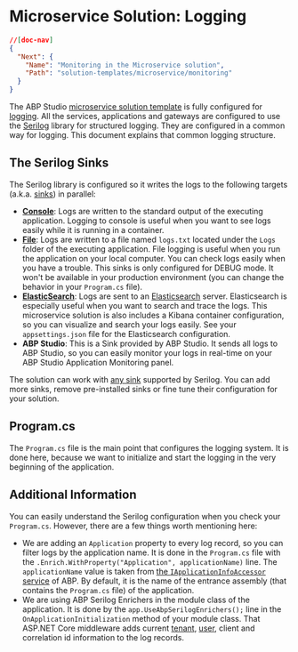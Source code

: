 # Microservice Solution: Logging

````json
//[doc-nav]
{
  "Next": {
    "Name": "Monitoring in the Microservice solution",
    "Path": "solution-templates/microservice/monitoring"
  }
}
````

The ABP Studio [microservice solution template](index.md) is fully configured for [logging](../../framework/fundamentals/logging.md). All the services, applications and gateways are configured to use the [Serilog](https://serilog.net/) library for structured logging. They are configured in a common way for logging. This document explains that common logging structure.

## The Serilog Sinks

The Serilog library is configured so it writes the logs to the following targets (a.k.a. [sinks](https://github.com/serilog/serilog/wiki/Provided-Sinks)) in parallel:

* **[Console](https://github.com/serilog/serilog-sinks-console)**: Logs are written to the standard output of the executing application. Logging to console is useful when you want to see logs easily while it is running in a container.
* **[File](https://github.com/serilog/serilog-sinks-file)**: Logs are written to a file named `logs.txt` located under the `Logs` folder of the executing application. File logging is useful when you run the application on your local computer. You can check logs easily when you have a trouble. This sinks is only configured for DEBUG mode. It won't be available in your production environment (you can change the behavior in your `Program.cs` file).
* **[ElasticSearch](https://github.com/serilog-contrib/serilog-sinks-elasticsearch)**: Logs are sent to an [Elasticsearch](https://www.elastic.co/) server. Elasticsearch is especially useful when you want to search and trace the logs. This microservice solution is also includes a Kibana container configuration, so you can visualize and search your logs easily. See your `appsettings.json` file for the Elasticsearch configuration.
* **ABP Studio**: This is a Sink provided by ABP Studio. It sends all logs to ABP Studio, so you can easily monitor your logs in real-time on your ABP Studio Application Monitoring panel.

The solution can work with [any sink](https://github.com/serilog/serilog/wiki/Provided-Sinks) supported by Serilog. You can add more sinks, remove pre-installed sinks or fine tune their configuration for your solution.

## Program.cs

The `Program.cs` file is the main point that configures the logging system. It is done here, because we want to initialize and start the logging in the very beginning of the application.

## Additional Information

You can easily understand the Serilog configuration when you check your `Program.cs`. However, there are a few things worth mentioning here:

* We are adding an `Application` property to every log record, so you can filter logs by the application name. It is done in the `Program.cs` file with the `.Enrich.WithProperty("Application", applicationName)` line. The `applicationName` value is taken from [the `IApplicationInfoAccessor` service](../../framework/fundamentals/application-startup.md#the-applicationname-option) of ABP. By default, it is the name of the entrance assembly (that contains the `Program.cs` file) of the application.
* We are using ABP Serilog Enrichers in the module class of the application. It is done by the `app.UseAbpSerilogEnrichers();` line in the `OnApplicationInitialization` method of your module class. That ASP.NET Core middleware adds current [tenant](../../framework/architecture/multi-tenancy/index.md), [user](../../framework/infrastructure/current-user.md), client and correlation id information to the log records.